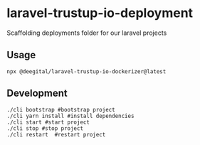 # laravel-trustup-io-deployment

Scaffolding deployments folder for our laravel projects

## Usage

```shell
npx @deegital/laravel-trustup-io-dockerizer@latest
```

## Development

```shell
./cli bootstrap #bootstrap project
./cli yarn install #install dependencies
./cli start #start project
./cli stop #stop project
./cli restart  #restart project
```
